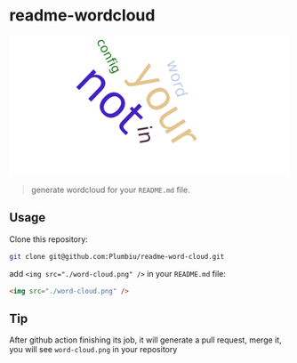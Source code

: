 # readme-wordcloud

<img src="./word-cloud.png" />

> generate wordcloud for your `README.md` file.

## Usage

Clone this repository:

```bash
git clone git@github.com:Plumbiu/readme-word-cloud.git
```

add `<img src="./word-cloud.png" />` in your `README.md` file:

```html
<img src="./word-cloud.png" />
```

## Tip

After github action finishing its job, it will generate a pull request, merge it, you will see `word-cloud.png` in your repository